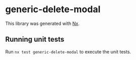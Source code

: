 # generic-delete-modal

This library was generated with [Nx](https://nx.dev).

## Running unit tests

Run `nx test generic-delete-modal` to execute the unit tests.
